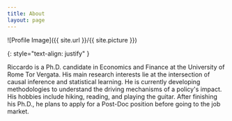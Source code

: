 ```yaml
---
title: About
layout: page
---
```

![Profile Image]({{ site.url }}/{{ site.picture }})

{: style="text-align: justify" }

<p>Riccardo is a Ph.D. candidate in Economics and Finance at the University of Rome Tor Vergata. His
main research interests lie at the intersection of causal inference and statistical learning. He is currently
developing methodologies to understand the driving mechanisms of a policy's impact. His hobbies include
hiking, reading, and playing the guitar. After finishing his Ph.D., he plans to apply for a Post-Doc position
before going to the job market.</p>
